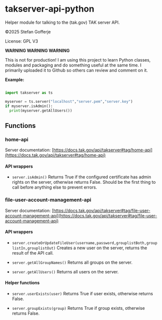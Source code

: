 # takserver-api-python

Helper module for talking to the (tak.gov) TAK server API.

&copy;2025 Stefan Gofferje

License: GPL V3

**WARNING WARNING WARNING**

This is not for production! I am using this project to learn Python classes, modules and packaging
and do something useful at the same time. I primarily uploaded it to Github so others can review
and comment on it.

**Example:**

```python

import takserver as ts

myserver = ts.server("localhost","server.pem","server.key")
if myserver.isAdmin():
  print(myserver.getAllUsers())

```

## Functions

### home-api

Server documentation: [https://docs.tak.gov/api/takserver#tag/home-api](https://docs.tak.gov/api/takserver#tag/home-api)

#### API wrappers

- `server.isAdmin()`
  Returns True if the configured certificate has admin rights on the server, otherwise returns False.
  Should be the first thing to call before anything else to prevent errors.

### file-user-account-management-api

Server documentation: [https://docs.tak.gov/api/takserver#tag/file-user-account-management-api](https://docs.tak.gov/api/takserver#tag/file-user-account-management-api)

#### API wrappers

- `server.createOrUpdateFileUser(username,password,grouplistBoth,grouplistIn,grouplistOut)`
  Creates a new user on the server, returns the result of the API call.

- `server.getAllGroupNames()`
  Returns all groups on the server.

- `server.getAllUsers()`
  Returns all users on the server.

#### Helper functions

- `server.userExists(user)`
  Returns True if user exists, otherwise returns False.

- `server.groupExists(group)`
  Returns True if group exists, otherwise returns False.
